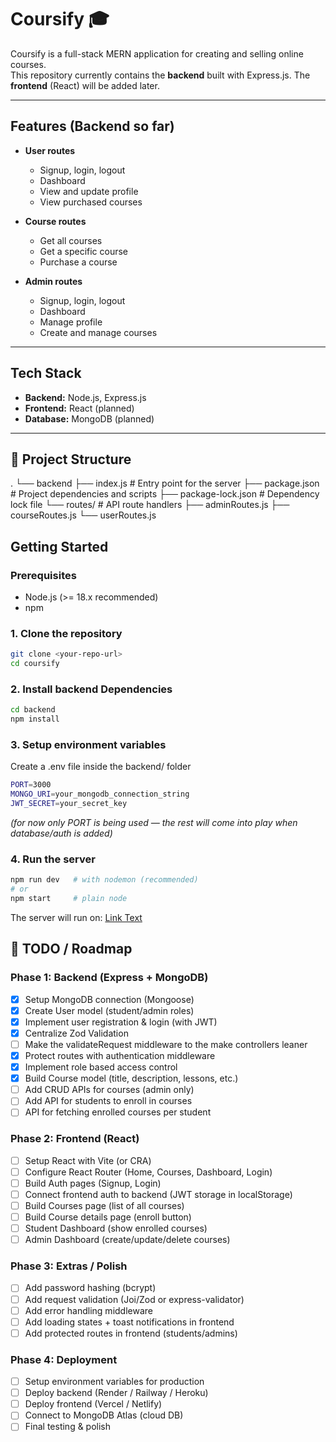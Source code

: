 # Coursify 🎓

Coursify is a full-stack MERN application for creating and selling online courses.  
This repository currently contains the **backend** built with Express.js. The **frontend** (React) will be added later.

---

## Features (Backend so far)

- **User routes**
  - Signup, login, logout
  - Dashboard
  - View and update profile
  - View purchased courses

- **Course routes**
  - Get all courses
  - Get a specific course
  - Purchase a course

- **Admin routes**
  - Signup, login, logout
  - Dashboard
  - Manage profile
  - Create and manage courses

---

## Tech Stack

- **Backend:** Node.js, Express.js  
- **Frontend:** React (planned)  
- **Database:** MongoDB (planned)

---
## 📂 Project Structure
.
└── backend
    ├── index.js              # Entry point for the server
    ├── package.json          # Project dependencies and scripts
    ├── package-lock.json     # Dependency lock file
    └── routes/               # API route handlers
        ├── adminRoutes.js
        ├── courseRoutes.js
        └── userRoutes.js

## Getting Started

### Prerequisites
- Node.js (>= 18.x recommended)  
- npm

### 1. Clone the repository
```bash
git clone <your-repo-url>
cd coursify
```

### 2. Install backend Dependencies
```bash
cd backend
npm install
```

### 3. Setup environment variables
Create a .env file inside the backend/ folder
```bash
PORT=3000
MONGO_URI=your_mongodb_connection_string
JWT_SECRET=your_secret_key
```
_(for now only PORT is being used — the rest will come into play when database/auth is added)_


### 4. Run the server
```bash
npm run dev   # with nodemon (recommended)
# or
npm start     # plain node
```

The server will run on:
[Link Text](http://localhost:3000)

## 📝 TODO / Roadmap

### Phase 1: Backend (Express + MongoDB)
- [x] Setup MongoDB connection (Mongoose)
- [x] Create User model (student/admin roles)
- [x] Implement user registration & login (with JWT)
- [x] Centralize Zod Validation
- [ ] Make the validateRequest middleware to the make controllers leaner 
- [x] Protect routes with authentication middleware
- [x] Implement role based access control 
- [x] Build Course model (title, description, lessons, etc.)
- [ ] Add CRUD APIs for courses (admin only)
- [ ] Add API for students to enroll in courses
- [ ] API for fetching enrolled courses per student

### Phase 2: Frontend (React)
- [ ] Setup React with Vite (or CRA)
- [ ] Configure React Router (Home, Courses, Dashboard, Login)
- [ ] Build Auth pages (Signup, Login)
- [ ] Connect frontend auth to backend (JWT storage in localStorage)
- [ ] Build Courses page (list of all courses)
- [ ] Build Course details page (enroll button)
- [ ] Student Dashboard (show enrolled courses)
- [ ] Admin Dashboard (create/update/delete courses)

### Phase 3: Extras / Polish
- [ ] Add password hashing (bcrypt)
- [ ] Add request validation (Joi/Zod or express-validator)
- [ ] Add error handling middleware
- [ ] Add loading states + toast notifications in frontend
- [ ] Add protected routes in frontend (students/admins)

### Phase 4: Deployment
- [ ] Setup environment variables for production
- [ ] Deploy backend (Render / Railway / Heroku)
- [ ] Deploy frontend (Vercel / Netlify)
- [ ] Connect to MongoDB Atlas (cloud DB)
- [ ] Final testing & polish